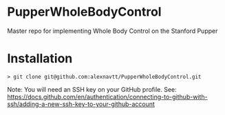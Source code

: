 # PupperWholeBodyControl
Master repo for implementing Whole Body Control on the Stanford Pupper

# Installation
	> git clone git@github.com:alexnavtt/PupperWholeBodyControl.git

Note: You will need an SSH key on your GitHub profile. See: https://docs.github.com/en/authentication/connecting-to-github-with-ssh/adding-a-new-ssh-key-to-your-github-account
